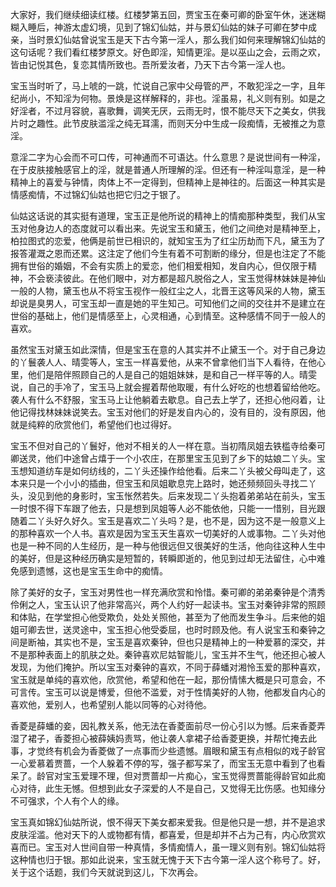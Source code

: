 
大家好，我们继续细读红楼。红楼梦第五回，贾宝玉在秦可卿的卧室午休，迷迷糊糊入睡后，神游太虚幻境，见到了锦幻仙姑，并与景幻仙姑的妹子可卿在梦中成亲，当时景幻仙姑曾说宝玉是天下古今第一淫人，那么我们如何来理解锦幻仙姑的这句话呢？我们看红楼梦原文。好色即淫，知情更淫。是以巫山之会，云雨之欢，皆由记悦其色，复恋其情所致也。吾所爱汝者，乃天下古今第一淫人也。

宝玉当时听了，马上唬的一跳，忙说自己家中父母管的严，不敢犯淫之一字，且年纪尚小，不知淫为何物。景焕是这样解释的，非也。淫虽易，礼义则有别。如是之好淫者，不过月容貌，喜歌舞，调笑无厌，云雨无时，恨不能尽天下之美女，供我片时之趣性。此节皮肤滥淫之纯无耳濡，而则天分中生成一段痴情，无被推之为意淫。

意淫二字为心会而不可口传，可神通而不可语达。什么意思？是说世间有一种淫，在于皮肤接触感官上的淫，就是普通人所理解的淫。但还有一种淫叫意淫，是一种精神上的喜爱与钟情，肉体上不一定得到，但精神上是神往的。后面这一种其实是情感痴情，不过锦幻仙姑也把它归之于银了。

仙姑这话说的其实挺有道理，宝玉正是他所说的精神上的情痴那种类型，我们从宝玉对他身边人的态度就可以看出来。先说宝玉和黛玉，他们之间绝对是精神至上，柏拉图式的恋爱，他俩是前世已相识的，就知宝玉为了红尘历劫而下凡，黛玉为了报答灌溉之恩而还累。这注定了他们今生有着不可割断的缘分，但是也注定了不能拥有世俗的婚姻，不会有实质上的爱恋，他们相爱相知，发自内心，但仅限于精神，不会亵渎彼此。在他们眼中，对方都是超凡脱俗之人，宝玉觉得林妹妹是神仙一般的人物，黛玉也从不将宝玉视作一般红尘之人，北晋王这等风采的人物，黛玉却说是臭男人，可宝玉却一直是她的平生知己。可知他们之间的交往并不是建立在世俗的基础上，他们是情感至上，心灵相通，心到情至。这种感情不同于一般人的喜欢。

虽然宝玉对黛玉如此深情，但是宝玉在意的人其实并不止黛玉一个。对于自己身边的丫鬟袭人人、晴雯等人，宝玉一样喜爱他，从来不曾拿他们当下人看待，在他心里，他们是陪伴照顾自己的人是自己的姐姐妹妹，是和自己一样平等的人。晴雯说，自己的手冷了，宝玉马上就会握着帮他取暖，有什么好吃的也想着留给他吃。袭人有什么不舒服，宝玉马上让他躺着去歇息。自己去上学了，还担心他闷着，让他记得找林妹妹说笑去。宝玉对他们的好是发自内心的，没有目的，没有原因，他就是纯粹的欣赏他们，希望他们也过得好。

宝玉不但对自己的丫鬟好，他对不相关的人一样在意。当初隋凤姐去铁槛寺给秦可卿送灵，他们中途曾占熺于一个小农庄，在那里宝玉见到了乡下的姑娘二丫头。宝玉想知道纺车是如何纺线的，二丫头还操作给他看。后来二丫头被父母叫走了，这本来只是一个小小的插曲，但宝玉和凤姐歇息完上路时，她还频频回头寻找二丫头，没见到他的身影时，宝玉怅然若失。后来发现二丫头抱着弟弟站在前头，宝玉一时恨不得下车跟了他去，只是想到凤姐等人必不能依他，只能一一惜别，目光跟随着二丫头好久好久。宝玉是喜欢二丫头吗？是，也不是，因为这不是一般意义上的那种喜欢一个人书。喜欢是因为宝玉天生喜欢一切美好的人或事物。二丫头对他也是一种不同的人生经历，是一种与他很远但又很美好的生活，他向往这种人生中的美好，但是这种经历确实是短暂的，转瞬即逝的，他见到过却无法留住，心中难免感到遗憾，这也是宝玉生命中的痴情。

除了美好的女子，宝玉对男性也一样充满欣赏和怜惜。秦可卿的弟弟秦钟是个清秀伶俐之人，宝玉认识了他非常高兴，两个人约好一起读书。宝玉对秦钟非常的照顾和体贴，在学堂担心他受欺负，处处关照他，甚至为了他而发生争斗。后来他的姐姐可卿去世，送灵途中，宝玉担心他受委屈，也时时顾及他。有人说宝玉和秦钟之间是断袖，其实也不是，宝玉是喜欢秦钟，但也只是精神上的一种爱慕的深交，并不是那种表面上的肌肤之处。秦钟喜欢尼姑智能儿，宝玉并不生气，他还担心被人发现，为他们掩护。所以宝玉对秦钟的喜欢，不同于薛蟠对湘怜玉爱的那种喜欢，宝玉就是单纯的喜欢他，欣赏他，希望和他在一起，那份情愫大概是只可意会，不可言传。宝玉可以说是博爱，但他不滥爱，对于性情美好的人物，他都发自内心的喜欢他，爱别人，也希望别人能以同等的心对待他。

香菱是薛蟠的妾，因礼教关系，他无法在香菱面前尽一份心引以为憾。后来香菱弄湿了裙子，香菱担心被薛姨妈责骂，他让袭人拿裙子给香菱更换，并帮忙掩去此事，才觉终有机会为香菱做了一点事而少些遗憾。眉眼和黛玉有点相似的戏子龄官一心爱慕着贾蔷，一个人躲着不停的写，强子都写呆了，而宝玉无意中看到了也看呆了。龄官对宝玉爱理不理，但对贾蔷却一片痴心，宝玉觉得贾蔷能得龄官如此痴心对待，此生无憾。但想到此女子深爱的人不是自己，又觉得无比伤感。也知缘分不可强求，个人有个人的缘。

宝玉真如锦幻仙姑所说，恨不得天下美女都来爱我。但是他只是一想，并不是追求皮肤淫滥。他对天下的人或物都有情，都喜爱，但是却并不占为己有，内心欣赏欢喜而已。宝玉对人世间自带一种真情，多情痴情人，虽一理义则有别。锦幻仙姑将这种情也归于银。那如此说来，宝玉就无愧于天下古今第一淫人这个称号了。好，关于这个话题，我们今天就说到这儿，下次再会。


